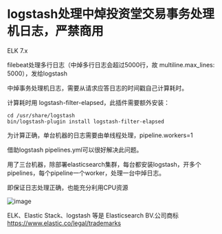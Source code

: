# logstash处理中焯投资堂交易事务处理机日志，严禁商用

ELK 7.x

filebeat处理多行日志（中焯多行日志会超过5000行，故 multiline.max_lines: 5000），发给logstash

中焯事务处理机日志，需要从请求应答日志的时间戳自己计算耗时。

计算耗时用 logstash-filter-elapsed，此插件需要额外安装：
```
cd /usr/share/logstash
bin/logstash-plugin install logstash-filter-elapsed
```
为计算正确，单台机器的日志需要由单线程处理，pipeline.workers=1

借助logstash pipelines.yml可以很好解决此问题。

用了三台机器，除部署elasticsearch集群，每台都安装logstash，开多个pipelines，每个pipeline一个worker，处理一台中焯日志。

即保证日志处理正确，也能充分利用CPU资源

![image](https://user-images.githubusercontent.com/23710675/117610646-abc4a700-b194-11eb-9309-3cb3e964faa2.png)

ELK、Elastic Stack、logstash 等是 Elasticsearch BV.公司商标
https://www.elastic.co/legal/trademarks


